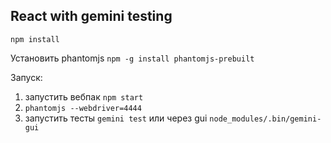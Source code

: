 ## React with gemini testing

`npm install`

Установить phantomjs
`npm -g install phantomjs-prebuilt`

Запуск:
1. запустить вебпак `npm start`
2. `phantomjs --webdriver=4444`
3. запустить тесты `gemini test` или через gui `node_modules/.bin/gemini-gui`
    

